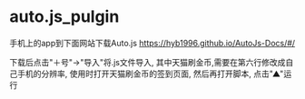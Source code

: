 # auto.js_pulgin
手机上的app到下面网站下载Auto.js
https://hyb1996.github.io/AutoJs-Docs/#/

下载后点击"＋号"->"导入"将.js文件导入,
其中天猫刷金币,需要在第六行修改成自己手机的分辨率,
使用时打开天猫刷金币的签到页面,
然后再打开脚本,
点击"▲"运行
